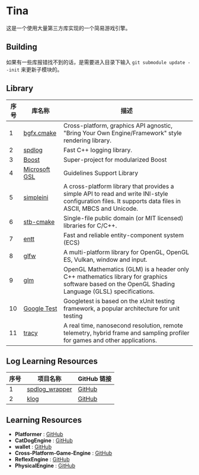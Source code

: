 # Tina

这是一个使用大量第三方库实现的一个简易游戏引擎。

## Building
如果有一些库报错找不到的话，是需要进入目录下输入 ``` git submodule update --init ``` 来更新子模块的。

## Library

| 序号 | 库名称                             | 描述                                         |
| ---- | ------------------------------------ | ---------------------------------------- |
| 1    | [bgfx.cmake](https://github.com/bkaradzic/bgfx.cmake.git) |Cross-platform, graphics API agnostic, "Bring Your Own Engine/Framework" style rendering library.         |
| 2    | [spdlog](https://github.com/gabime/spdlog.git)            |Fast C++ logging library.      |
| 3    | [Boost](https://github.com/boostorg/boost.git)            |Super-project for modularized Boost         |
| 4    | [Microsoft GSL](https://github.com/microsoft/GSL.git)     |Guidelines Support Library         |
| 5    | [simpleini](https://github.com/brofield/simpleini)        |A cross-platform library that provides a simple API to read and write INI-style configuration files. It supports data files in ASCII, MBCS and Unicode.|
| 6    | [stb-cmake](https://github.com/gracicot/stb-cmake.git)    |Single-file public domain (or MIT licensed) libraries for C/C++.       |
| 7    | [entt](https://github.com/skypjack/entt.git)              |Fast and reliable entity-component system (ECS)       |
| 8    | [glfw](https://github.com/glfw/glfw.git)                  |A multi-platform library for OpenGL, OpenGL ES, Vulkan, window and input.       |
| 9    | [glm](https://github.com/g-truc/glm.git)                  |OpenGL Mathematics (GLM) is a header only C++ mathematics library for graphics software based on the OpenGL Shading Language (GLSL) specifications.        |
| 10   | [Google Test](https://github.com/google/googletest.git)   |Googletest is based on the xUnit testing framework, a popular architecture for unit testing         |
| 11   | [tracy](https://github.com/wolfpld/tracy.git)             |A real time, nanosecond resolution, remote telemetry, hybrid frame and sampling profiler for games and other applications.         |

## Log Learning Resources

| 序号 | 项目名称                   | GitHub 链接                               |
| ---- | -------------------------- | ---------------------------------------- |
| 1    | [spdlog_wrapper](https://github.com/gqw/spdlog_wrapper) | [GitHub](https://github.com/gqw/spdlog_wrapper)  |
| 2    | [klog](https://github.com/KkemChen/klog)                 | [GitHub](https://github.com/KkemChen/klog)  |

## Learning Resources

- **Platformer**   : [GitHub](https://github.com/Somgonk/Platformer)
- **CatDogEngine** : [GitHub](https://github.com/CatDogEngine/CatDogEngine)
- **wallet**       : [GitHub](https://github.com/wiimag/wallet)
- **Cross-Platform-Game-Engine** : [GitHub](https://github.com/ThomasJowett/Cross-Platform-Game-Engine)
- **ReflexEngine** : [GitHub](https://github.com/dante1130/ReflexEngine)
- **PhysicalEngine** : [GitHub](https://github.com/Im-Rises/PhysicalEngine)
